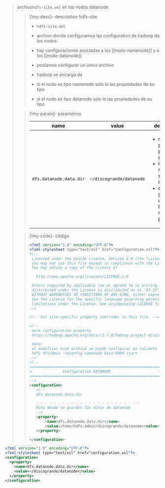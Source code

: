 
> archivo`hdfs-site.xml` en los nodos datanode
>
>>[!my-desc]-  description hdfs-site
>>
>> - `hdfs-site.xml`
>>
>> - archivo donde configuramos las configuration de hadoop de los nodos
>> - hay configuraciones asociadas a los [[nodo-namenode]] y a los [[nodo-datanode]]
>> - podíamos configurar un único archivo 
>> - hadoop se encarga de 
>> 	- si el nodo es tipo namenode solo le las propiedades de su tipo
>> 	- si el nodo es tipo datanode solo le las propiedades de su tipo 
>
>>[!my-param]- parametros
>>
>> | name | value | descripción |
>> |-|-|-|
>> |`dfs.datanode.data.dir`| `~/discogrande/datanode` |<ul><li>necesario para la persistencia de archivos</li><li>identifica la ruta donde se guardan los archivos</li><li>default se guarda en un archivo temporal, no hay persistencia</ul>|
>
>>[!my-code]- código
>>
>>```xml
>><?xml version="1.0" encoding="UTF-8"?>
>><?xml-stylesheet type="text/xsl" href="configuration.xsl"?>
>><!--
>>  Licensed under the Apache License, Version 2.0 (the "License");
>>  you may not use this file except in compliance with the License.
>>  You may obtain a copy of the License at
>>
>>    http://www.apache.org/licenses/LICENSE-2.0
>>
>>  Unless required by applicable law or agreed to in writing, software
>>  distributed under the License is distributed on an "AS IS" BASIS,
>>  WITHOUT WARRANTIES OR CONDITIONS OF ANY KIND, either express or implied.
>>  See the License for the specific language governing permissions and
>>  limitations under the License. See accompanying LICENSE file.
>>-->
>>
>><!-- Put site-specific property overrides in this file. -->
>>
>><!--
>>  more configuration property
>>  https://hadoop.apache.org/docs/r2.7.0/hadoop-project-dist/hadoop-hdfs/hdfs-default.xml
>>
>>  nota:
>>  al modificar este archivo se puede configurar en caliente
>>  hdfs dfsadmin -reconfig namenode bie1:9000 start
>>-->
>><!--
>>============================================================
>>=              Configuration DATANODE                      =
>>============================================================
>>-->
>><configuration>
>>    <!--
>>    dfs.datanode.data.dir
>>
>>    - - - - - - - - - - - - - - - - - - - - - - - -
>>    Ruta donde se guardan los datos de datanode
>>    -->
>>    <property>
>>        <name>dfs.datanode.data.dir</name>
>>        <value>/home/hdfs-admin/discogrande/datanode</value>
>>    </property>
>>
>></configuration>
>>```
```xml
<?xml version="1.0" encoding="UTF-8"?>
<?xml-stylesheet type="text/xsl" href="configuration.xsl"?>
<configuration>
  <property>
    <name>dfs.datanode.data.dir</name>
    <value>~/discogrande/datanode</value>
  </property>
</configuration>
```